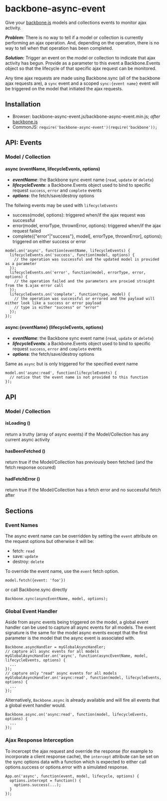backbone-async-event
====================
Give your [backbone.js](http://backbonejs.org/) models and collections events to monitor ajax activity.

***Problem:*** There is no way to tell if a model or collection is currently performing an ajax operation.  And, depending on the operation, there is no way to tell when that operation has been completed.

***Solution:*** Trigger an event on the model or collection to indicate that ajax activity has begun.  Provide as a parameter to this event a Backbone.Events object so that the lifecycle of that specific ajax request can be monitored.

Any time ajax requests are made using Backbone.sync (all of the backbone ajax requests are), a ```sync``` event and a scoped ```sync:{event name}``` event will be triggered on the model that initiated the ajax requests.


Installation
------------
* Browser: backbone-async-event.js/backbone-async-event.min.js; *after* [backbone.js](http://backbonejs.org/)
* CommonJS: ```require('backbone-async-event')(require('backbone'));```


API: Events
--------

### Model / Collection

#### async (eventName, lifecycleEvents, options)
* ***eventName***: the Backbone sync event name (```read```, ```update``` or ```delete```)
* ***lifecycleEvents***: a Backbone.Events object used to bind to specific request ```success```, ```error``` and ```complete``` events
* ***options***: the fetch/save/destroy options


The follwing events may be used with ```lifecycleEvents```

* success(model, options): triggered when/if the ajax request was successful
* error(model, errorType, thrownError, options): triggered when/if the ajax request failed
* complete({"error"|"success"}, model[, errorType, thrownError], options); triggered on either success or error

```
model.on('async', function(eventName, lifecycleEvents) {
  lifecycleEvents.on('success', function(model, options) {
    // the operation was successful and the updated model is provided as a parameter
  });
  lifecycleEvents.on('error', function(model, errorType, error, options) {
    // the operation failed and the parameters are proxied straight from the $.ajax error call
  });
  lifecycleEvents.on('complete', function(type, model) {
    // the operation was successful or errored and the payload will either look like a success or error payload
    // type is either "success" or "error"
  });
});
```


#### async:{eventName} (lifecycleEvents, options)
* ***eventName***: the Backbone sync event name (```read```, ```update``` or ```delete```)
* ***lifecycleEvents***: a Backbone.Events object used to bind to specific request ```success```, ```error``` and ```complete``` events
* ***options***: the fetch/save/destroy options

Same as ```async``` but is only triggered for the specified event name

```
model.on('async:read', function(lifecycleEvents) {
  // notice that the event name is not provided to this function
});
```


API
--------

### Model / Collection

#### isLoading ()
return a truthy (array of async events) if the Model/Collection has any current async activity

#### hasBeenFetched ()
return true if the Model/Collection has previously been fetched (and the fetch response occured)

#### hadFetchError ()
return true if the Model/Collection has a fetch error and no successful fetch after


Sections
----------

### Event Names
The async event name can be overridden by setting the ```event``` attribute on the request options but otherwise it will be:
 * fetch: ```read```
 * save: ```update```
 * destroy: ```delete```

To override the event name, use the ```event``` fetch option.
```
model.fetch({event: 'foo'})
```
or call Backbone.sync directly
```
Backbone.sync(asyncEventName, model, options);
```


### Global Event Handler
Aside from async events being triggered on the model, a global event handler can be used to capture all async events for all models.  The event signature is the same for the model async events except that the first parameter is the model that the async event is associated with.
```
Backbone.asyncHandler = myGlobalAsyncHandler;
// capture all async events for all models
myGlobalAsyncHandler.on('async', function(asyncEventName, model, lifecycleEvents, options) {
  ...
});
// capture only "read" async events for all models
myGlobalAsyncHandler.on('async:read', function(model, lifecycleEvents, options) {
  ...
});
```

Alternatively, ```Backbone.async``` is already available and will fire all events that a global event handler would.
```
Backbone.async.on('async:read', function(model, lifecycleEvents, options) {
  ...
});
```


### Ajax Response Interception
To incercept the ajax request and override the response (for example to incorporate a client response cache), the ```intercept``` attribute can be set on the sync options data with a function which is expected to either call options.success or options.error with a simulated response.
```
App.on('async', function(event, model, lifecycle, options) {
  options.intercept = function() {
    options.success(...);
  }
});
```
